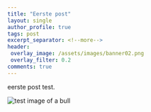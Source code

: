 ```yaml
---
title: "Eerste post"
layout: single
author_profile: true
tags: post
excerpt_separator: <!--more-->
header:
 overlay_image: /assets/images/banner02.png
 overlay_filter: 0.2
comments: true
---
```

eerste post test. <!--more-->

![test image of a bull]({{page.image}})

